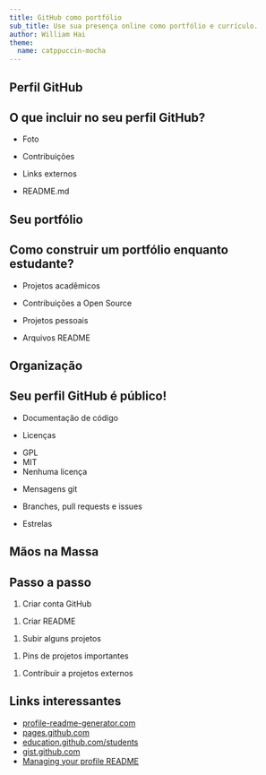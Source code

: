 ```yaml
---
title: GitHub como portfólio
sub_title: Use sua presença online como portfólio e currículo.
author: William Hai
theme:
  name: catppuccin-mocha
---
```


Perfil GitHub
---

## O que incluir no seu perfil GitHub?

<!-- pause -->
- Foto
<!-- pause -->
- Contribuições
<!-- pause -->
- Links externos
<!-- pause -->
- README.md

<!-- end_slide -->

Seu portfólio
---

## Como construir um portfólio enquanto estudante?

<!-- pause -->
- Projetos acadêmicos
<!-- pause -->
- Contribuições a Open Source
<!-- pause -->
- Projetos pessoais
<!-- pause -->
- Arquivos README

<!-- end_slide -->

Organização
---

## Seu perfil GitHub é público!

<!-- pause -->
- Documentação de código
<!-- pause -->
- Licenças
<!-- pause -->
  - GPL
  - MIT
  - Nenhuma licença
<!-- pause -->
- Mensagens git
<!-- pause -->
- Branches, pull requests e issues
<!-- pause -->
- Estrelas 

<!-- end_slide -->

Mãos na Massa
---

## Passo a passo

<!-- pause -->
1. Criar conta GitHub
<!-- pause -->
1. Criar README
<!-- pause -->
1. Subir alguns projetos
<!-- pause -->
1. Pins de projetos importantes
<!-- pause -->
1. Contribuir a projetos externos

<!-- pause -->
## Links interessantes

- [profile-readme-generator.com](https://profile-readme-generator.com/)
- [pages.github.com](https://pages.github.com/)
- [education.github.com/students](https://education.github.com/students)
- [gist.github.com](https://gist.github.com/)
- [Managing your profile README](https://docs.github.com/en/account-and-profile/setting-up-and-managing-your-github-profile/customizing-your-profile/managing-your-profile-readme)
